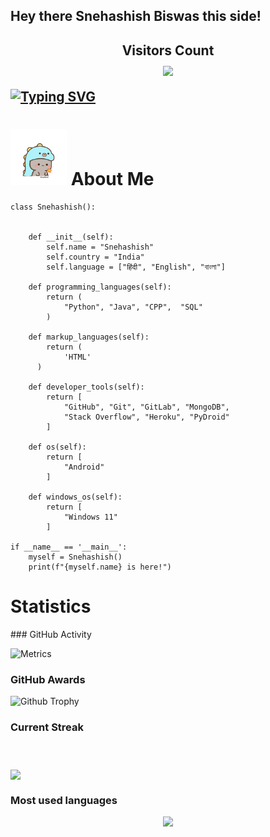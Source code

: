 <h2>Hey there Snehashish Biswas this side!<h2>

<p align="center">
    <b>Visitors Count</b><br>
    <img align="middle" src="https://profile-counter.glitch.me/Snehashish06/count.svg" />
</p>

[![Typing SVG](https://readme-typing-svg.herokuapp.com?font=Architects+Daughter&color=%231AF73D&size=27&width=500&lines=Hey!+It's+Snehashish+Biswas!;I'm+a+new+developer...;I+love+to+code;Thanks+for+visiting++my+profile%E2%9D%A4%EF%B8%8F)](https://github.com/Snehashish06)

<h1> <img src="https://github.com/Snehashish06/Snehashish06/blob/main/res/cat_gif.gif" width="90px"> About Me </h1>

```python3
class Snehashish():
    

    def __init__(self):
        self.name = "Snehashish"
        self.country = "India"
        self.language = ["हिंदी", "English", "বাংলা"]

    def programming_languages(self):
        return (
            "Python", "Java", "CPP",  "SQL"
        )
        
    def markup_languages(self):
        return (
            'HTML'
      )
 
    def developer_tools(self):
        return [
            "GitHub", "Git", "GitLab", "MongoDB",
            "Stack Overflow", "Heroku", "PyDroid"
        ]

    def os(self):
        return [
            "Android"
        ]

    def windows_os(self):
        return [
            "Windows 11"
        ]

if __name__ == '__main__':
    myself = Snehashish()
    print(f"{myself.name} is here!")
```

<h1> Statistics </h1>
### GitHub Activity

![Metrics](https://metrics.lecoq.io/Snehashish06?template=classic&repositories.forks=true&languages=1&languages.colors=github&languages.threshold=0%25&config.timezone=Asia%2FSolo)

### GitHub Awards

![Github Trophy](https://github-profile-trophy.vercel.app/?username=phaticusthiccy)

### Current Streak
<h1> <img align = "middle" src = "https://github-readme-streak-stats.herokuapp.com/?user=Snehashish06" /></h1>

### Most used languages
<p align="center"><a href="https://github.com/Snehashish06"><img src="https://github-readme-stats.vercel.app/api/top-langs/?username=Snehashish06&theme=radical&layout=compact"></a></p> 
